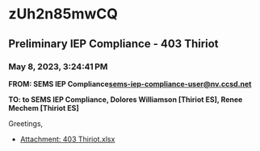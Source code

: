 # zUh2n85mwCQ
## Preliminary IEP Compliance - 403 Thiriot
### May 8, 2023, 3:24:41 PM
**FROM: SEMS IEP Compliance<sems-iep-compliance-user@nv.ccsd.net>**

**TO: to SEMS IEP Compliance, Dolores Williamson [Thiriot ES], Renee Mechem [Thiriot ES]**


Greetings, 





* [Attachment: 403 Thiriot.xlsx](zUh2n85mwCQ-attachment-1.xlsx)
